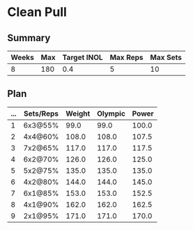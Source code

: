 # Clean Pull

## Summary

Weeks | Max | Target INOL | Max Reps | Max Sets
--- | --- | --- | --- | ---
8 | 180 | 0.4 | 5 | 10

## Plan

 ... | Sets/Reps | Weight | Olympic | Power
--- | --- | --- | --- | ---
1 | 6x3@55% | 99.0 | 99.0 | 100.0
2 | 4x4@60% | 108.0 | 108.0 | 107.5
3 | 7x2@65% | 117.0 | 117.0 | 117.5
4 | 6x2@70% | 126.0 | 126.0 | 125.0
5 | 5x2@75% | 135.0 | 135.0 | 135.0
6 | 4x2@80% | 144.0 | 144.0 | 145.0
7 | 6x1@85% | 153.0 | 153.0 | 152.5
8 | 4x1@90% | 162.0 | 162.0 | 162.5
9 | 2x1@95% | 171.0 | 171.0 | 170.0
